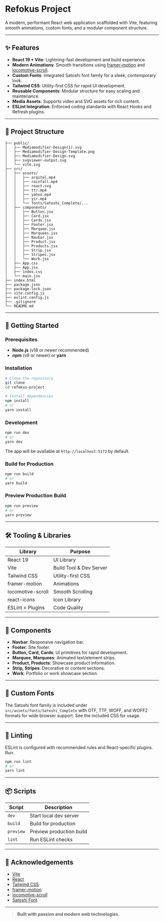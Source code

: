 # Refokus Project

A modern, performant React web application scaffolded with Vite, featuring smooth animations, custom fonts, and a modular component structure.

---

## ✨ Features

- **React 19 + Vite**: Lightning-fast development and build experience.
- **Modern Animations**: Smooth transitions using [framer-motion](https://www.framer.com/motion/) and [locomotive-scroll](https://locomotivemtl.github.io/locomotive-scroll/).
- **Custom Fonts**: Integrated Satoshi font family for a sleek, contemporary look.
- **Tailwind CSS**: Utility-first CSS for rapid UI development.
- **Reusable Components**: Modular structure for easy scaling and maintenance.
- **Media Assets**: Supports video and SVG assets for rich content.
- **ESLint Integration**: Enforced coding standards with React Hooks and Refresh plugins.

---

## 📁 Project Structure

```plaintext
├── public/
│   ├── Mediamodifier-Design(1).svg
│   ├── Mediamodifier-Design-Template.png
│   ├── Mediamodifier-Design.svg
│   ├── svgviewer-output.svg
│   └── vite.svg
├── src/
│   ├── assets/
│   │   ├── arqitel.mp4
│   │   ├── rainfall.mp4
│   │   ├── react.svg
│   │   ├── ttr.mp4
│   │   ├── yahoo.mp4
│   │   ├── yir.mp4
│   │   └── fonts/Satoshi_Complete/...
│   ├── components/
│   │   ├── Button.jsx
│   │   ├── Card.jsx
│   │   ├── Cards.jsx
│   │   ├── Footer.jsx
│   │   ├── Marquee.jsx
│   │   ├── Marquees.jsx
│   │   ├── Navbar.jsx
│   │   ├── Product.jsx
│   │   ├── Products.jsx
│   │   ├── Strip.jsx
│   │   ├── Stripes.jsx
│   │   └── Work.jsx
│   ├── App.css
│   ├── App.jsx
│   ├── index.css
│   └── main.jsx
├── index.html
├── package.json
├── package-lock.json
├── vite.config.js
├── eslint.config.js
├── .gitignore
└── README.md
```


---

## 🚀 Getting Started

### Prerequisites

- **Node.js** (v18 or newer recommended)
- **npm** (v9 or newer) or **yarn**

### Installation

```bash
# Clone the repository
git clone 
cd refokus-project

# Install dependencies
npm install
# or
yarn install
```

### Development

```bash
npm run dev
# or
yarn dev
```

The app will be available at `http://localhost:5173` by default.

### Build for Production

```bash
npm run build
# or
yarn build
```

### Preview Production Build

```bash
npm run preview
# or
yarn preview
```

---

## 🛠️ Tooling & Libraries

| Library             | Purpose                     |
|---------------------|----------------------------|
| React 19            | UI Library                 |
| Vite                | Build Tool & Dev Server    |
| Tailwind CSS        | Utility-first CSS          |
| framer-motion       | Animations                 |
| locomotive-scroll   | Smooth Scrolling           |
| react-icons         | Icon Library               |
| ESLint + Plugins    | Code Quality               |

---

## 🧩 Components

- **Navbar**: Responsive navigation bar.
- **Footer**: Site footer.
- **Button, Card, Cards**: UI primitives for rapid development.
- **Marquee, Marquees**: Animated text/element strips.
- **Product, Products**: Showcase product information.
- **Strip, Stripes**: Decorative or content sections.
- **Work**: Portfolio or work showcase section.

---

## 🎨 Custom Fonts

The Satoshi font family is included under `src/assets/fonts/Satoshi_Complete` with OTF, TTF, WOFF, and WOFF2 formats for wide browser support. See the included CSS for usage.

---

## 🧹 Linting

ESLint is configured with recommended rules and React-specific plugins. Run:

```bash
npm run lint
# or
yarn lint
```

---

## 📦 Scripts

| Script        | Description                    |
|---------------|-------------------------------|
| `dev`         | Start local dev server         |
| `build`       | Build for production           |
| `preview`     | Preview production build       |
| `lint`        | Run ESLint checks              |

---


## 🙏 Acknowledgements

- [Vite](https://vitejs.dev/)
- [React](https://react.dev/)
- [Tailwind CSS](https://tailwindcss.com/)
- [framer-motion](https://www.framer.com/motion/)
- [locomotive-scroll](https://locomotivemtl.github.io/locomotive-scroll/)
- [Satoshi Font](https://www.fontshare.com/fonts/satoshi)

---

> **Built with passion and modern web technologies.**
